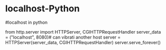 # localhost-Python
#localhost in python


from http.server import HTTPServer, CGIHTTPRequestHandler
server_data = ("localhost", 8080)# can vibrati another host
server = HTTPServer(server_data, CGIHTTPRequestHandler)
server.serve_forever()
